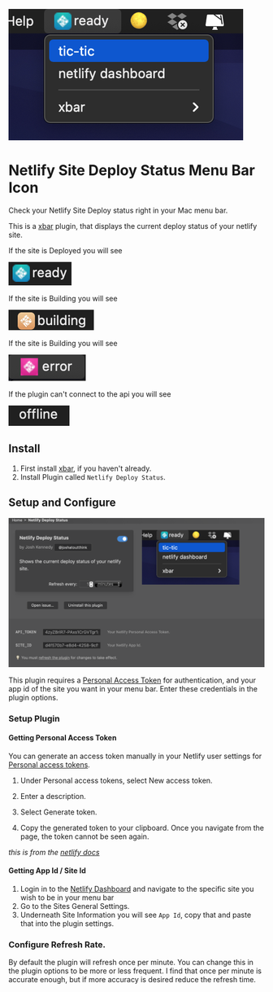 ![Netlify Site Deploy Status Preview](./images/ft-preview.png)

# Netlify Site Deploy Status Menu Bar Icon

Check your Netlify Site Deploy status right in your Mac menu bar.

This is a [xbar](https://xbarapp.com/) plugin, that displays the current deploy status of your netlify site. 

If the site is Deployed you will see 

![deploy preview](./images/preview-deploy.png)

If the site is Building you will see 

![building preview](./images/preview-building.png)

If the site is Building you will see 

![error preview](./images/preview-error.png)

If the plugin can't connect to the api you will see 

![offline preview](./images/preview-offline.png)

## Install

1. First install [xbar](https://xbarapp.com/dl), if you haven't already.
2. Install Plugin called `Netlify Deploy Status`.

## Setup and Configure

![Plugin Settings Screen](./images/preview-settings.png)

This plugin requires a [Personal Access Token](https://app.netlify.com/user/applications?_ga=2.170657952.1601832669.1626982353-514414476.1602856697#personal-access-tokens) for authentication, and your app id of the site you want in your menu bar.
Enter these credentials in the plugin options.

### Setup Plugin

#### Getting Personal Access Token

You can generate an access token manually in your Netlify user settings for [Personal access tokens](https://app.netlify.com/user/applications?_ga=2.170657952.1601832669.1626982353-514414476.1602856697#personal-access-tokens).

1. Under Personal access tokens, select New access token.

1. Enter a description.

1. Select Generate token.

1. Copy the generated token to your clipboard. Once you navigate from the page, the token cannot be seen again.

*this is from the [netlify docs](https://docs.netlify.com/cli/get-started/#obtain-a-token-in-the-netlify-ui)*

#### Getting App Id / Site Id

1. Login in to the [Netlify Dashboard](app.netlify.com/sites/) and navigate to the specific site you wish to be in your menu bar
1. Go to the Sites General Settings.
1. Underneath Site Information you will see `App Id`, copy that and paste that into the plugin settings.

### Configure Refresh Rate.

By default the plugin will refresh once per minute. You can change this in the plugin options to be more or less frequent. I find that once per minute is accurate enough, but if more accuracy is desired reduce the refresh time.






